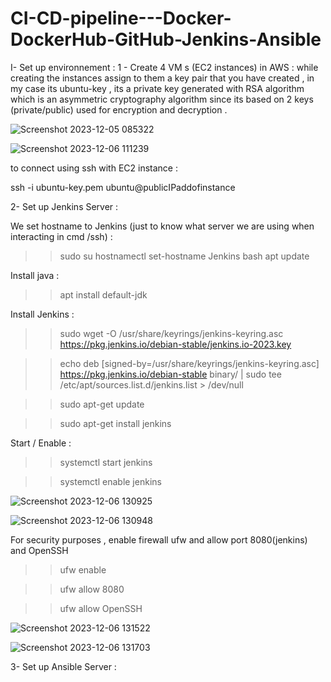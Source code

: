 # CI-CD-pipeline---Docker-DockerHub-GitHub-Jenkins-Ansible

I- Set up environnement :
1 - Create 4 VM s (EC2 instances) in AWS :
while creating the instances assign to them a key pair that you have created , in my case its ubuntu-key , its a private key generated with RSA algorithm which is an asymmetric cryptography algorithm since its based on 2 keys (private/public) used for encryption and decryption .

![Screenshot 2023-12-05 085322](https://github.com/HoussamEDGE/CI-CD-pipeline---Docker-DockerHub-GitHub-Jenkins-Ansible/assets/99811097/3b79a9f5-9b79-4411-aca7-fc70e58d1b4b)


![Screenshot 2023-12-06 111239](https://github.com/HoussamEDGE/CI-CD-pipeline---Docker-DockerHub-GitHub-Jenkins-Ansible/assets/99811097/77722d41-6394-4dd1-b974-38904aee6e7c)

to connect using ssh with EC2 instance : 

ssh -i ubuntu-key.pem ubuntu@publicIPaddofinstance

2- Set up Jenkins Server :

We set hostname to Jenkins (just to know what server we are using when interacting in cmd /ssh) :

>> sudo su
>> hostnamectl set-hostname Jenkins
>> bash
>> apt update

Install java :

>> apt install default-jdk

Install Jenkins :

>> sudo wget -O /usr/share/keyrings/jenkins-keyring.asc https://pkg.jenkins.io/debian-stable/jenkins.io-2023.key

>> echo deb [signed-by=/usr/share/keyrings/jenkins-keyring.asc] https://pkg.jenkins.io/debian-stable binary/ | sudo tee /etc/apt/sources.list.d/jenkins.list > /dev/null

>> sudo apt-get update

>> sudo apt-get install jenkins

Start / Enable :

>> systemctl start jenkins
 
>> systemctl enable jenkins

![Screenshot 2023-12-06 130925](https://github.com/HoussamEDGE/CI-CD-pipeline---Docker-DockerHub-GitHub-Jenkins-Ansible/assets/99811097/0c22e8f0-3185-489c-aaa5-d3005d4b8847)

  
![Screenshot 2023-12-06 130948](https://github.com/HoussamEDGE/CI-CD-pipeline---Docker-DockerHub-GitHub-Jenkins-Ansible/assets/99811097/ffcae410-15cf-46f8-b915-a3c5555d49f6)

For security purposes , enable firewall ufw and allow port 8080(jenkins) and OpenSSH

>> ufw enable

>> ufw allow 8080

>> ufw allow OpenSSH

![Screenshot 2023-12-06 131522](https://github.com/HoussamEDGE/CI-CD-pipeline---Docker-DockerHub-GitHub-Jenkins-Ansible/assets/99811097/b91fcd28-732d-40d9-8ba2-f72d7faaa746)


![Screenshot 2023-12-06 131703](https://github.com/HoussamEDGE/CI-CD-pipeline---Docker-DockerHub-GitHub-Jenkins-Ansible/assets/99811097/d7babe06-c2d6-4937-9d61-328179449da9)


3- Set up Ansible Server :
